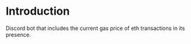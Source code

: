 # Introduction 
Discord bot that includes the current gas price of eth transactions in its presence.
